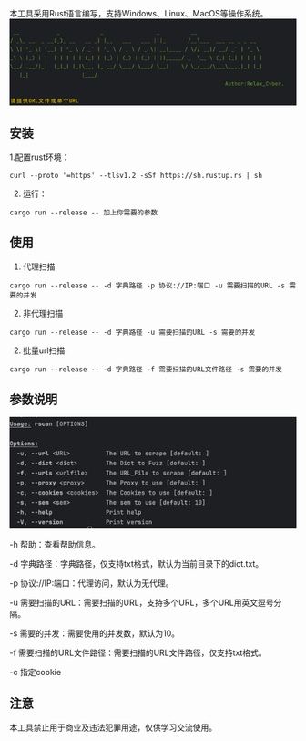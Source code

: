 本工具采用Rust语言编写，支持Windows、Linux、MacOS等操作系统。
![img.png](img.png)
## 安装
1.配置rust环境：
```shell
curl --proto '=https' --tlsv1.2 -sSf https://sh.rustup.rs | sh
```
2. 运行：
```shell
cargo run --release -- 加上你需要的参数
```
## 使用
1. 代理扫描
```shell
cargo run --release -- -d 字典路径 -p 协议://IP:端口 -u 需要扫描的URL -s 需要的并发
```

2. 非代理扫描
```shell
cargo run --release -- -d 字典路径 -u 需要扫描的URL -s 需要的并发
```
2. 批量url扫描
```shell
cargo run --release -- -d 字典路径 -f 需要扫描的URL文件路径 -s 需要的并发
```
## 参数说明
![img_1.png](img_1.png)

-h 帮助：查看帮助信息。

-d 字典路径：字典路径，仅支持txt格式，默认为当前目录下的dict.txt。

-p 协议://IP:端口：代理访问，默认为无代理。

-u 需要扫描的URL：需要扫描的URL，支持多个URL，多个URL用英文逗号分隔。

-s 需要的并发：需要使用的并发数，默认为10。

-f 需要扫描的URL文件路径：需要扫描的URL文件路径，仅支持txt格式。

-c 指定cookie
## 注意
本工具禁止用于商业及违法犯罪用途，仅供学习交流使用。
